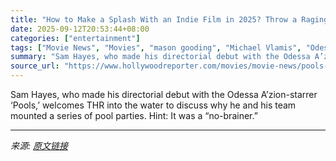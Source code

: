 ```yaml
---
title: "How to Make a Splash With an Indie Film in 2025? Throw a Raging Pool Party (or Seven)"
date: 2025-09-12T20:53:44+08:00
categories: ["entertainment"]
tags: ["Movie News", "Movies", "mason gooding", "Michael Vlamis", "Odessa A’zion", "Pools", "Sam Hayes", "Tyler Alvarez"]
summary: "Sam Hayes, who made his directorial debut with the Odessa A’zion-starrer ‘Pools,’ welcomes THR into the water to discuss why he and his team mounted a series of pool parties. Hint: It was a “no-braine"
source_url: "https://www.hollywoodreporter.com/movies/movie-news/pools-movie-sam-hayes-odessa-azion-parties-cast-1236369088/"
---
```


Sam Hayes, who made his directorial debut with the Odessa A’zion-starrer ‘Pools,’ welcomes THR into the water to discuss why he and his team mounted a series of pool parties. Hint: It was a “no-brainer.”

---

*来源: [原文链接](https://www.hollywoodreporter.com/movies/movie-news/pools-movie-sam-hayes-odessa-azion-parties-cast-1236369088/)*
